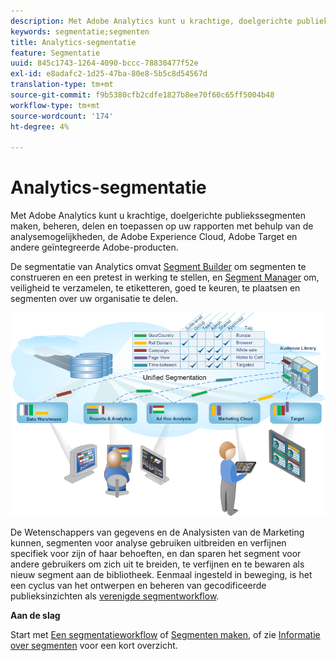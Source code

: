 ```yaml
---
description: Met Adobe Analytics kunt u krachtige, doelgerichte publiekssegmenten maken, beheren, delen en toepassen op uw rapporten met behulp van de analysemogelijkheden, de Adobe Experience Cloud, Adobe Target en andere geïntegreerde Adobe-producten.
keywords: segmentatie;segmenten
title: Analytics-segmentatie
feature: Segmentatie
uuid: 845c1743-1264-4090-bccc-78830477f52e
exl-id: e8adafc2-1d25-47ba-80e8-5b5c8d54567d
translation-type: tm+mt
source-git-commit: f9b5380cfb2cdfe1827b8ee70f60c65ff5004b48
workflow-type: tm+mt
source-wordcount: '174'
ht-degree: 4%

---
```


# Analytics-segmentatie

Met Adobe Analytics kunt u krachtige, doelgerichte publiekssegmenten maken, beheren, delen en toepassen op uw rapporten met behulp van de analysemogelijkheden, de Adobe Experience Cloud, Adobe Target en andere geïntegreerde Adobe-producten.

De segmentatie van Analytics omvat [Segment Builder](/help/components/segmentation/segmentation-workflow/seg-workflow.md) om segmenten te construeren en een pretest in werking te stellen, en [Segment Manager](/help/components/segmentation/segmentation-workflow/seg-workflow.md) om, veiligheid te verzamelen, te etiketteren, goed te keuren, te plaatsen en segmenten over uw organisatie te delen.

![](assets/seg__overview.png)

De Wetenschappers van gegevens en de Analysisten van de Marketing kunnen, segmenten voor analyse gebruiken uitbreiden en verfijnen specifiek voor zijn of haar behoeften, en dan sparen het segment voor andere gebruikers om zich uit te breiden, te verfijnen en te bewaren als nieuw segment aan de bibliotheek. Eenmaal ingesteld in beweging, is het een cyclus van het ontwerpen en beheren van gecodificeerde publieksinzichten als [verenigde segmentworkflow](/help/components/segmentation/segmentation-workflow/seg-workflow.md).

**Aan de slag**

Start met [Een segmentatieworkflow](/help/components/segmentation/segmentation-workflow/seg-workflow.md) of [Segmenten maken](/help/components/segmentation/segmentation-workflow/seg-build.md), of zie [Informatie over segmenten](/help/components/segmentation/seg-overview.md) voor een kort overzicht.

